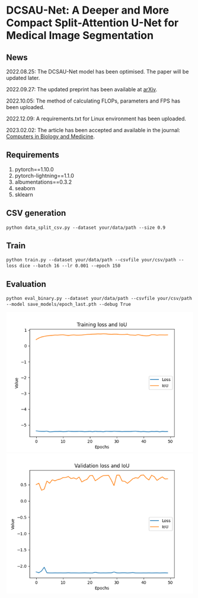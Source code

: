 # DCSAU-Net: A Deeper and More Compact Split-Attention U-Net for Medical Image Segmentation
## News
2022.08.25: The DCSAU-Net model has been optimised. The paper will be updated later.

2022.09.27: The updated preprint has been available at [arXiv](https://arxiv.org/pdf/2202.00972v2.pdf). 

2022.10.05: The method of calculating FLOPs, parameters and FPS has been uploaded. 

2022.12.09: A requirements.txt for Linux environment has been uploaded.

2023.02.02: The article has been accepted and available in the journal: [Computers in Biology and Medicine](https://authors.elsevier.com/sd/article/S0010-4825(23)00091-4).
## Requirements
1. pytorch==1.10.0
2. pytorch-lightning==1.1.0
3. albumentations==0.3.2
4. seaborn
5. sklearn

## CSV generation 
```
python data_split_csv.py --dataset your/data/path --size 0.9 
```
## Train
```
python train.py --dataset your/data/path --csvfile your/csv/path --loss dice --batch 16 --lr 0.001 --epoch 150 
```
## Evaluation
```
python eval_binary.py --dataset your/data/path --csvfile your/csv/path --model save_models/epoch_last.pth --debug True
```
![train_graph](./train.png)
![valid_graph](./valid.png)
